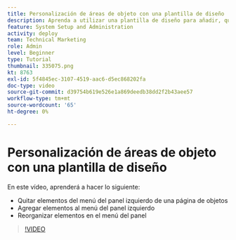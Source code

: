 ```yaml
---
title: Personalización de áreas de objeto con una plantilla de diseño
description: Aprenda a utilizar una plantilla de diseño para añadir, quitar y reorganizar elementos en el menú del panel izquierdo de [!DNL  Workfront].
feature: System Setup and Administration
activity: deploy
team: Technical Marketing
role: Admin
level: Beginner
type: Tutorial
thumbnail: 335075.png
kt: 8763
exl-id: 5f4845ec-3107-4519-aac6-d5ec868202fa
doc-type: video
source-git-commit: d39754b619e526e1a869deedb38dd2f2b43aee57
workflow-type: tm+mt
source-wordcount: '65'
ht-degree: 0%

---
```


# Personalización de áreas de objeto con una plantilla de diseño

En este vídeo, aprenderá a hacer lo siguiente:

* Quitar elementos del menú del panel izquierdo de una página de objetos
* Agregar elementos al menú del panel izquierdo
* Reorganizar elementos en el menú del panel

>[!VIDEO](https://video.tv.adobe.com/v/335075/?quality=12)
